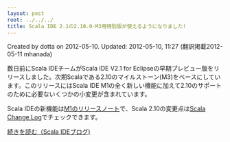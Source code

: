 ```yaml
---
layout: post
root: ../../../
title: Scala IDE 2.1の2.10.0-M3用特別版が使えるようになりました!
---
```


Created by dotta on 2012-05-10. Updated: 2012-05-10, 11:27 (翻訳掲載2012-05-11 mhanada)

数日前にScala IDEチームがScala IDE V2.1 for Eclipseの早期プレビュー版をリリースしました。次期Scalaである2.10のマイルストーン(M3)をベースにしています。このリリースにはScala IDE M1の全く新しい機能に加えて2.10のサポートのために必要ないくつかの小変更が含まれています。

Scala IDEの新機能は[M1のリリースノート](http://scala-ide.org/blog/release-notes-2.1-Milestone-1.html)で、Scala 2.10の変更点は[Scala Change Log](http://www.scala-lang.org/node/12659)でチェックできます。

[続きを読む（Scala IDEブログ)](http://scala-ide.org/blog/release-notes-2.1-Milestone-1-210.html)
